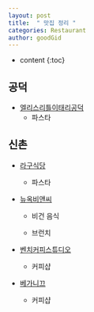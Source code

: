 ```yaml
---
layout: post
title:  " 맛집 정리 "
categories: Restaurant
author: goodGid
---
```

* content
{:toc}




## 공덕

* [엘리스리틀이태리공덕](https://search.naver.com/search.naver?sm=tab_sug.search&where=nexearch&query=%EC%97%98%EB%A6%AC%EC%8A%A4%EB%A6%AC%ED%8B%80%EC%9D%B4%ED%83%9C%EB%A6%AC%EA%B3%B5%EB%8D%95&oquery=%EA%B3%B5%EB%8D%95+%EC%97%98%EB%A6%AC%EC%8A%A4%EB%A6%AC%ED%8B%80%EC%9D%B4%ED%83%9C%EB%A6%AC&tqi=U3jpjsp0Jywss5%2Bp0dCssssssbN-445213&acq=%EA%B3%B5%EB%8D%95+%EC%97%98%EB%A6%AC%EC%8A%A4%EB%A6%AC%ED%8B%80%EC%9D%B4%ED%83%9C%EB%A6%AC&acr=1&qdt=0)
  - 파스타


## 신촌

* [라구식당](https://search.naver.com/search.naver?sm=tab_hty.top&where=nexearch&query=%EC%8B%A0%EC%B4%8C+%EB%9D%BC%EA%B5%AC%EC%8B%9D%EB%8B%B9&oquery=%EC%97%98%EB%A6%AC%EC%8A%A4%EB%A6%AC%ED%8B%80%EC%9D%B4%ED%83%9C%EB%A6%AC%EA%B3%B5%EB%8D%95&tqi=U3jpjwp0Jy0ssaUkOwGssssssnN-400452)

  - 파스타

* [뉴옥비앤씨](https://search.naver.com/search.naver?sm=tab_hty.top&where=nexearch&query=%EC%8B%A0%EC%B4%8C+%EB%89%B4%EC%98%A5%EB%B9%84%EC%95%A4%EC%94%A8&oquery=%EC%8B%A0%EC%B4%8C+%EB%9D%BC%EA%B5%AC%EC%8B%9D%EB%8B%B9&tqi=U3jpFlp0Jywss59SW9Kssssst6l-140119)

  - 비건 음식

  - 브런치

* [벤치커피스튜디오](https://search.naver.com/search.naver?sm=tab_hty.top&where=nexearch&query=%EC%8B%A0%EC%B4%8C+%EB%B2%A4%EC%B9%98%EC%BB%A4%ED%94%BC%EC%8A%A4%ED%8A%9C%EB%94%94%EC%98%A4&oquery=%EC%8B%A0%EC%B4%8C+%EB%89%B4%EC%98%A5%EB%B9%84%EC%95%A4%EC%94%A8&tqi=U3jp%2Fsp0YidssN%2FtUUVssssss7o-085992)

  - 커피샵


* [베가니끄](https://search.naver.com/search.naver?sm=tab_hty.top&where=nexearch&query=%EC%8B%A0%EC%B4%8C+%EB%B2%A0%EA%B0%80%EB%8B%88%EB%81%84&oquery=%EC%8B%A0%EC%B4%8C+%EB%B2%A4%EC%B9%98%EC%BB%A4%ED%94%BC%EC%8A%A4%ED%8A%9C%EB%94%94%EC%98%A4&tqi=U3jqtwp0JXVssbXRtWhssssss1h-284065)

  - 커피샵